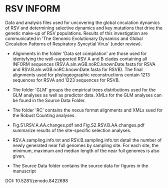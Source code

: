 # RSV INFORM

Data and analysis files used for uncovering the global circulation dynamics of RSV and determining selective dynamics and key mutations that drive the genetic make-up of RSV populations. Results of this investigation are communicated in 'The Genomic Evolutionary Dynamics and Global Circulation Patterns of Respiratory Syncytial Virus' (under review). 

* Alignments in the folder 'Data set compilation' are those used for identyfying the well-supported RSV A and B clades containing all INFORM sequences (RSV.A.aln.wGB.noRC.knownDate.fasta for RSVA and RSV.B.aln.wGB.noRC.knownDate.fasta for RSVB). The final alignments used for phylogeographic reconstructions contain 1213 sequences for RSVA and 1223 sequences for RSVB.

* The folder 'GLM' groups the empirical trees distributions used for the GLM analyses as well as predictor data. XMLs for the GLM analyses can be found in the Source Data Folder.

* The folder 'RC' contains the nexus format alignments and XMLs sued for the Robust Counting analyses. 

* Fig.S1.RSV.A.AA.changes.pdf and Fig.S2.RSV.B.AA.changes.pdf summarize results of the site-specific selection analyses. 

* RSV.A.sampling.info.txt and RSV.B.sampling.info.txt detail the number of newly generated near full genomes by sampling site. For each site, the minimum, maximum and median length of the near full genomes is also given. 

* The Source Data folder contains the source data for figures in the manuscript

 DOI: 10.5281/zenodo.8422698 
